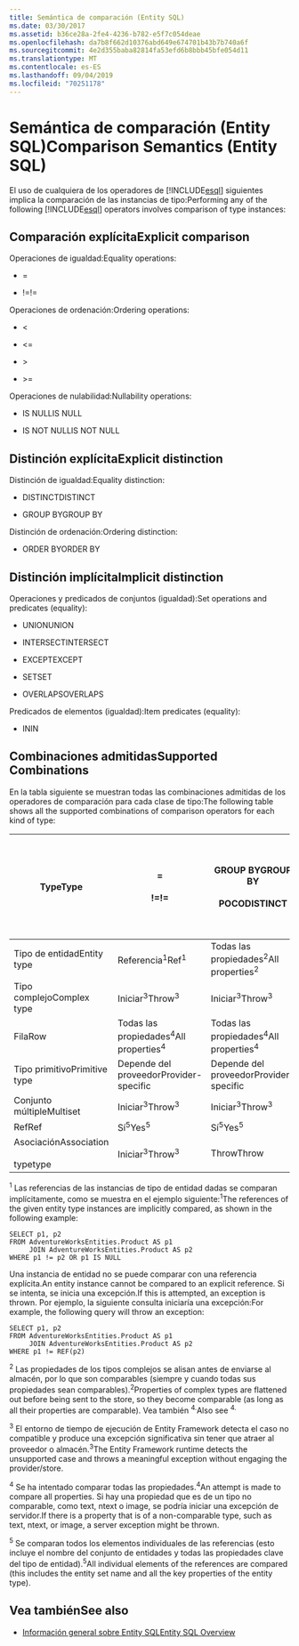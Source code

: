 ```yaml
---
title: Semántica de comparación (Entity SQL)
ms.date: 03/30/2017
ms.assetid: b36ce28a-2fe4-4236-b782-e5f7c054deae
ms.openlocfilehash: da7b8f662d10376abd649e674701b43b7b740a6f
ms.sourcegitcommit: 4e2d355baba82814fa53efd6b8bbb45bfe054d11
ms.translationtype: MT
ms.contentlocale: es-ES
ms.lasthandoff: 09/04/2019
ms.locfileid: "70251178"
---
```

# <a name="comparison-semantics-entity-sql"></a><span data-ttu-id="a80af-102">Semántica de comparación (Entity SQL)</span><span class="sxs-lookup"><span data-stu-id="a80af-102">Comparison Semantics (Entity SQL)</span></span>
<span data-ttu-id="a80af-103">El uso de cualquiera de los operadores de [!INCLUDE[esql](../../../../../../includes/esql-md.md)] siguientes implica la comparación de las instancias de tipo:</span><span class="sxs-lookup"><span data-stu-id="a80af-103">Performing any of the following [!INCLUDE[esql](../../../../../../includes/esql-md.md)] operators involves comparison of type instances:</span></span>  
  
## <a name="explicit-comparison"></a><span data-ttu-id="a80af-104">Comparación explícita</span><span class="sxs-lookup"><span data-stu-id="a80af-104">Explicit comparison</span></span>  
 <span data-ttu-id="a80af-105">Operaciones de igualdad:</span><span class="sxs-lookup"><span data-stu-id="a80af-105">Equality operations:</span></span>  
  
- =  
  
- <span data-ttu-id="a80af-106">!=</span><span class="sxs-lookup"><span data-stu-id="a80af-106">!=</span></span>  
  
 <span data-ttu-id="a80af-107">Operaciones de ordenación:</span><span class="sxs-lookup"><span data-stu-id="a80af-107">Ordering operations:</span></span>  
  
- <  
  
- \<=  
  
- \>  
  
- \>=  
  
 <span data-ttu-id="a80af-108">Operaciones de nulabilidad:</span><span class="sxs-lookup"><span data-stu-id="a80af-108">Nullability operations:</span></span>  
  
- <span data-ttu-id="a80af-109">IS NULL</span><span class="sxs-lookup"><span data-stu-id="a80af-109">IS NULL</span></span>  
  
- <span data-ttu-id="a80af-110">IS NOT NULL</span><span class="sxs-lookup"><span data-stu-id="a80af-110">IS NOT NULL</span></span>  
  
## <a name="explicit-distinction"></a><span data-ttu-id="a80af-111">Distinción explícita</span><span class="sxs-lookup"><span data-stu-id="a80af-111">Explicit distinction</span></span>  
 <span data-ttu-id="a80af-112">Distinción de igualdad:</span><span class="sxs-lookup"><span data-stu-id="a80af-112">Equality distinction:</span></span>  
  
- <span data-ttu-id="a80af-113">DISTINCT</span><span class="sxs-lookup"><span data-stu-id="a80af-113">DISTINCT</span></span>  
  
- <span data-ttu-id="a80af-114">GROUP BY</span><span class="sxs-lookup"><span data-stu-id="a80af-114">GROUP BY</span></span>  
  
 <span data-ttu-id="a80af-115">Distinción de ordenación:</span><span class="sxs-lookup"><span data-stu-id="a80af-115">Ordering distinction:</span></span>  
  
- <span data-ttu-id="a80af-116">ORDER BY</span><span class="sxs-lookup"><span data-stu-id="a80af-116">ORDER BY</span></span>  
  
## <a name="implicit-distinction"></a><span data-ttu-id="a80af-117">Distinción implícita</span><span class="sxs-lookup"><span data-stu-id="a80af-117">Implicit distinction</span></span>  
 <span data-ttu-id="a80af-118">Operaciones y predicados de conjuntos (igualdad):</span><span class="sxs-lookup"><span data-stu-id="a80af-118">Set operations and predicates (equality):</span></span>  
  
- <span data-ttu-id="a80af-119">UNION</span><span class="sxs-lookup"><span data-stu-id="a80af-119">UNION</span></span>  
  
- <span data-ttu-id="a80af-120">INTERSECT</span><span class="sxs-lookup"><span data-stu-id="a80af-120">INTERSECT</span></span>  
  
- <span data-ttu-id="a80af-121">EXCEPT</span><span class="sxs-lookup"><span data-stu-id="a80af-121">EXCEPT</span></span>  
  
- <span data-ttu-id="a80af-122">SET</span><span class="sxs-lookup"><span data-stu-id="a80af-122">SET</span></span>  
  
- <span data-ttu-id="a80af-123">OVERLAPS</span><span class="sxs-lookup"><span data-stu-id="a80af-123">OVERLAPS</span></span>  
  
 <span data-ttu-id="a80af-124">Predicados de elementos (igualdad):</span><span class="sxs-lookup"><span data-stu-id="a80af-124">Item predicates (equality):</span></span>  
  
- <span data-ttu-id="a80af-125">IN</span><span class="sxs-lookup"><span data-stu-id="a80af-125">IN</span></span>  
  
## <a name="supported-combinations"></a><span data-ttu-id="a80af-126">Combinaciones admitidas</span><span class="sxs-lookup"><span data-stu-id="a80af-126">Supported Combinations</span></span>  
 <span data-ttu-id="a80af-127">En la tabla siguiente se muestran todas las combinaciones admitidas de los operadores de comparación para cada clase de tipo:</span><span class="sxs-lookup"><span data-stu-id="a80af-127">The following table shows all the supported combinations of comparison operators for each kind of type:</span></span>  
  
|<span data-ttu-id="a80af-128">**Type**</span><span class="sxs-lookup"><span data-stu-id="a80af-128">**Type**</span></span>|**=**<br /><br /> <span data-ttu-id="a80af-129">**!=**</span><span class="sxs-lookup"><span data-stu-id="a80af-129">**!=**</span></span>|<span data-ttu-id="a80af-130">**GROUP BY**</span><span class="sxs-lookup"><span data-stu-id="a80af-130">**GROUP BY**</span></span><br /><br /> <span data-ttu-id="a80af-131">**POCO**</span><span class="sxs-lookup"><span data-stu-id="a80af-131">**DISTINCT**</span></span>|<span data-ttu-id="a80af-132">**UNION**</span><span class="sxs-lookup"><span data-stu-id="a80af-132">**UNION**</span></span><br /><br /> <span data-ttu-id="a80af-133">**INTERSECT**</span><span class="sxs-lookup"><span data-stu-id="a80af-133">**INTERSECT**</span></span><br /><br /> <span data-ttu-id="a80af-134">**EXCEPT**</span><span class="sxs-lookup"><span data-stu-id="a80af-134">**EXCEPT**</span></span><br /><br /> <span data-ttu-id="a80af-135">**SET**</span><span class="sxs-lookup"><span data-stu-id="a80af-135">**SET**</span></span><br /><br /> <span data-ttu-id="a80af-136">**OVERLAPS**</span><span class="sxs-lookup"><span data-stu-id="a80af-136">**OVERLAPS**</span></span>|<span data-ttu-id="a80af-137">**IN**</span><span class="sxs-lookup"><span data-stu-id="a80af-137">**IN**</span></span>|<span data-ttu-id="a80af-138">**<   <=**</span><span class="sxs-lookup"><span data-stu-id="a80af-138">**<   <=**</span></span><br /><br /> <span data-ttu-id="a80af-139">**>   >=**</span><span class="sxs-lookup"><span data-stu-id="a80af-139">**>   >=**</span></span>|<span data-ttu-id="a80af-140">**ORDER BY**</span><span class="sxs-lookup"><span data-stu-id="a80af-140">**ORDER BY**</span></span>|<span data-ttu-id="a80af-141">**ES NULL**</span><span class="sxs-lookup"><span data-stu-id="a80af-141">**IS NULL**</span></span><br /><br /> <span data-ttu-id="a80af-142">**NO ES NULL**</span><span class="sxs-lookup"><span data-stu-id="a80af-142">**IS NOT NULL**</span></span>|  
|-|-|-|-|-|-|-|-|  
|<span data-ttu-id="a80af-143">Tipo de entidad</span><span class="sxs-lookup"><span data-stu-id="a80af-143">Entity type</span></span>|<span data-ttu-id="a80af-144">Referencia<sup>1</sup></span><span class="sxs-lookup"><span data-stu-id="a80af-144">Ref<sup>1</sup></span></span>|<span data-ttu-id="a80af-145">Todas las propiedades<sup>2</sup></span><span class="sxs-lookup"><span data-stu-id="a80af-145">All properties<sup>2</sup></span></span>|<span data-ttu-id="a80af-146">Todas las propiedades<sup>2</sup></span><span class="sxs-lookup"><span data-stu-id="a80af-146">All properties<sup>2</sup></span></span>|<span data-ttu-id="a80af-147">Todas las propiedades<sup>2</sup></span><span class="sxs-lookup"><span data-stu-id="a80af-147">All properties<sup>2</sup></span></span>|<span data-ttu-id="a80af-148">Iniciar<sup>3</sup></span><span class="sxs-lookup"><span data-stu-id="a80af-148">Throw<sup>3</sup></span></span>|<span data-ttu-id="a80af-149">Iniciar<sup>3</sup></span><span class="sxs-lookup"><span data-stu-id="a80af-149">Throw<sup>3</sup></span></span>|<span data-ttu-id="a80af-150">Referencia<sup>1</sup></span><span class="sxs-lookup"><span data-stu-id="a80af-150">Ref<sup>1</sup></span></span>|  
|<span data-ttu-id="a80af-151">Tipo complejo</span><span class="sxs-lookup"><span data-stu-id="a80af-151">Complex type</span></span>|<span data-ttu-id="a80af-152">Iniciar<sup>3</sup></span><span class="sxs-lookup"><span data-stu-id="a80af-152">Throw<sup>3</sup></span></span>|<span data-ttu-id="a80af-153">Iniciar<sup>3</sup></span><span class="sxs-lookup"><span data-stu-id="a80af-153">Throw<sup>3</sup></span></span>|<span data-ttu-id="a80af-154">Iniciar<sup>3</sup></span><span class="sxs-lookup"><span data-stu-id="a80af-154">Throw<sup>3</sup></span></span>|<span data-ttu-id="a80af-155">Iniciar<sup>3</sup></span><span class="sxs-lookup"><span data-stu-id="a80af-155">Throw<sup>3</sup></span></span>|<span data-ttu-id="a80af-156">Iniciar<sup>3</sup></span><span class="sxs-lookup"><span data-stu-id="a80af-156">Throw<sup>3</sup></span></span>|<span data-ttu-id="a80af-157">Iniciar<sup>3</sup></span><span class="sxs-lookup"><span data-stu-id="a80af-157">Throw<sup>3</sup></span></span>|<span data-ttu-id="a80af-158">Iniciar<sup>3</sup></span><span class="sxs-lookup"><span data-stu-id="a80af-158">Throw<sup>3</sup></span></span>|  
|<span data-ttu-id="a80af-159">Fila</span><span class="sxs-lookup"><span data-stu-id="a80af-159">Row</span></span>|<span data-ttu-id="a80af-160">Todas las propiedades<sup>4</sup></span><span class="sxs-lookup"><span data-stu-id="a80af-160">All properties<sup>4</sup></span></span>|<span data-ttu-id="a80af-161">Todas las propiedades<sup>4</sup></span><span class="sxs-lookup"><span data-stu-id="a80af-161">All properties<sup>4</sup></span></span>|<span data-ttu-id="a80af-162">Todas las propiedades<sup>4</sup></span><span class="sxs-lookup"><span data-stu-id="a80af-162">All properties<sup>4</sup></span></span>|<span data-ttu-id="a80af-163">Iniciar<sup>3</sup></span><span class="sxs-lookup"><span data-stu-id="a80af-163">Throw<sup>3</sup></span></span>|<span data-ttu-id="a80af-164">Iniciar<sup>3</sup></span><span class="sxs-lookup"><span data-stu-id="a80af-164">Throw<sup>3</sup></span></span>|<span data-ttu-id="a80af-165">Todas las propiedades<sup>4</sup></span><span class="sxs-lookup"><span data-stu-id="a80af-165">All properties<sup>4</sup></span></span>|<span data-ttu-id="a80af-166">Iniciar<sup>3</sup></span><span class="sxs-lookup"><span data-stu-id="a80af-166">Throw<sup>3</sup></span></span>|  
|<span data-ttu-id="a80af-167">Tipo primitivo</span><span class="sxs-lookup"><span data-stu-id="a80af-167">Primitive type</span></span>|<span data-ttu-id="a80af-168">Depende del proveedor</span><span class="sxs-lookup"><span data-stu-id="a80af-168">Provider-specific</span></span>|<span data-ttu-id="a80af-169">Depende del proveedor</span><span class="sxs-lookup"><span data-stu-id="a80af-169">Provider-specific</span></span>|<span data-ttu-id="a80af-170">Depende del proveedor</span><span class="sxs-lookup"><span data-stu-id="a80af-170">Provider-specific</span></span>|<span data-ttu-id="a80af-171">Depende del proveedor</span><span class="sxs-lookup"><span data-stu-id="a80af-171">Provider-specific</span></span>|<span data-ttu-id="a80af-172">Depende del proveedor</span><span class="sxs-lookup"><span data-stu-id="a80af-172">Provider-specific</span></span>|<span data-ttu-id="a80af-173">Depende del proveedor</span><span class="sxs-lookup"><span data-stu-id="a80af-173">Provider-specific</span></span>|<span data-ttu-id="a80af-174">Depende del proveedor</span><span class="sxs-lookup"><span data-stu-id="a80af-174">Provider-specific</span></span>|  
|<span data-ttu-id="a80af-175">Conjunto múltiple</span><span class="sxs-lookup"><span data-stu-id="a80af-175">Multiset</span></span>|<span data-ttu-id="a80af-176">Iniciar<sup>3</sup></span><span class="sxs-lookup"><span data-stu-id="a80af-176">Throw<sup>3</sup></span></span>|<span data-ttu-id="a80af-177">Iniciar<sup>3</sup></span><span class="sxs-lookup"><span data-stu-id="a80af-177">Throw<sup>3</sup></span></span>|<span data-ttu-id="a80af-178">Iniciar<sup>3</sup></span><span class="sxs-lookup"><span data-stu-id="a80af-178">Throw<sup>3</sup></span></span>|<span data-ttu-id="a80af-179">Iniciar<sup>3</sup></span><span class="sxs-lookup"><span data-stu-id="a80af-179">Throw<sup>3</sup></span></span>|<span data-ttu-id="a80af-180">Iniciar<sup>3</sup></span><span class="sxs-lookup"><span data-stu-id="a80af-180">Throw<sup>3</sup></span></span>|<span data-ttu-id="a80af-181">Iniciar<sup>3</sup></span><span class="sxs-lookup"><span data-stu-id="a80af-181">Throw<sup>3</sup></span></span>|<span data-ttu-id="a80af-182">Iniciar<sup>3</sup></span><span class="sxs-lookup"><span data-stu-id="a80af-182">Throw<sup>3</sup></span></span>|  
|<span data-ttu-id="a80af-183">Ref</span><span class="sxs-lookup"><span data-stu-id="a80af-183">Ref</span></span>|<span data-ttu-id="a80af-184">Sí<sup>5</sup></span><span class="sxs-lookup"><span data-stu-id="a80af-184">Yes<sup>5</sup></span></span>|<span data-ttu-id="a80af-185">Sí<sup>5</sup></span><span class="sxs-lookup"><span data-stu-id="a80af-185">Yes<sup>5</sup></span></span>|<span data-ttu-id="a80af-186">Sí<sup>5</sup></span><span class="sxs-lookup"><span data-stu-id="a80af-186">Yes<sup>5</sup></span></span>|<span data-ttu-id="a80af-187">Sí<sup>5</sup></span><span class="sxs-lookup"><span data-stu-id="a80af-187">Yes<sup>5</sup></span></span>|<span data-ttu-id="a80af-188">Throw</span><span class="sxs-lookup"><span data-stu-id="a80af-188">Throw</span></span>|<span data-ttu-id="a80af-189">Throw</span><span class="sxs-lookup"><span data-stu-id="a80af-189">Throw</span></span>|<span data-ttu-id="a80af-190">Sí<sup>5</sup></span><span class="sxs-lookup"><span data-stu-id="a80af-190">Yes<sup>5</sup></span></span>|  
|<span data-ttu-id="a80af-191">Asociación</span><span class="sxs-lookup"><span data-stu-id="a80af-191">Association</span></span><br /><br /> <span data-ttu-id="a80af-192">type</span><span class="sxs-lookup"><span data-stu-id="a80af-192">type</span></span>|<span data-ttu-id="a80af-193">Iniciar<sup>3</sup></span><span class="sxs-lookup"><span data-stu-id="a80af-193">Throw<sup>3</sup></span></span>|<span data-ttu-id="a80af-194">Throw</span><span class="sxs-lookup"><span data-stu-id="a80af-194">Throw</span></span>|<span data-ttu-id="a80af-195">Throw</span><span class="sxs-lookup"><span data-stu-id="a80af-195">Throw</span></span>|<span data-ttu-id="a80af-196">Throw</span><span class="sxs-lookup"><span data-stu-id="a80af-196">Throw</span></span>|<span data-ttu-id="a80af-197">Iniciar<sup>3</sup></span><span class="sxs-lookup"><span data-stu-id="a80af-197">Throw<sup>3</sup></span></span>|<span data-ttu-id="a80af-198">Iniciar<sup>3</sup></span><span class="sxs-lookup"><span data-stu-id="a80af-198">Throw<sup>3</sup></span></span>|<span data-ttu-id="a80af-199">Iniciar<sup>3</sup></span><span class="sxs-lookup"><span data-stu-id="a80af-199">Throw<sup>3</sup></span></span>|  
  
 <span data-ttu-id="a80af-200"><sup>1</sup> Las referencias de las instancias de tipo de entidad dadas se comparan implícitamente, como se muestra en el ejemplo siguiente:</span><span class="sxs-lookup"><span data-stu-id="a80af-200"><sup>1</sup>The references of the given entity type instances are implicitly compared, as shown in the following example:</span></span>  
  
```  
SELECT p1, p2   
FROM AdventureWorksEntities.Product AS p1   
     JOIN AdventureWorksEntities.Product AS p2   
WHERE p1 != p2 OR p1 IS NULL  
```  
  
 <span data-ttu-id="a80af-201">Una instancia de entidad no se puede comparar con una referencia explícita.</span><span class="sxs-lookup"><span data-stu-id="a80af-201">An entity instance cannot be compared to an explicit reference.</span></span> <span data-ttu-id="a80af-202">Si se intenta, se inicia una excepción.</span><span class="sxs-lookup"><span data-stu-id="a80af-202">If this is attempted, an exception is thrown.</span></span> <span data-ttu-id="a80af-203">Por ejemplo, la siguiente consulta iniciaría una excepción:</span><span class="sxs-lookup"><span data-stu-id="a80af-203">For example, the following query will throw an exception:</span></span>  
  
```  
SELECT p1, p2   
FROM AdventureWorksEntities.Product AS p1   
     JOIN AdventureWorksEntities.Product AS p2   
WHERE p1 != REF(p2)  
```  
  
 <span data-ttu-id="a80af-204"><sup>2</sup> Las propiedades de los tipos complejos se alisan antes de enviarse al almacén, por lo que son comparables (siempre y cuando todas sus propiedades sean comparables).</span><span class="sxs-lookup"><span data-stu-id="a80af-204"><sup>2</sup>Properties of complex types are flattened out before being sent to the store, so they become comparable (as long as all their properties are comparable).</span></span> <span data-ttu-id="a80af-205">Vea también <sup>4.</sup></span><span class="sxs-lookup"><span data-stu-id="a80af-205">Also see <sup>4.</sup></span></span>  
  
 <span data-ttu-id="a80af-206"><sup>3</sup> El entorno de tiempo de ejecución de Entity Framework detecta el caso no compatible y produce una excepción significativa sin tener que atraer al proveedor o almacén.</span><span class="sxs-lookup"><span data-stu-id="a80af-206"><sup>3</sup>The Entity Framework runtime detects the unsupported case and throws a meaningful exception without engaging the provider/store.</span></span>  
  
 <span data-ttu-id="a80af-207"><sup>4</sup> Se ha intentado comparar todas las propiedades.</span><span class="sxs-lookup"><span data-stu-id="a80af-207"><sup>4</sup>An attempt is made to compare all properties.</span></span> <span data-ttu-id="a80af-208">Si hay una propiedad que es de un tipo no comparable, como text, ntext o image, se podría iniciar una excepción de servidor.</span><span class="sxs-lookup"><span data-stu-id="a80af-208">If there is a property that is of a non-comparable type, such as text, ntext, or image, a server exception might be thrown.</span></span>  
  
 <span data-ttu-id="a80af-209"><sup>5</sup> Se comparan todos los elementos individuales de las referencias (esto incluye el nombre del conjunto de entidades y todas las propiedades clave del tipo de entidad).</span><span class="sxs-lookup"><span data-stu-id="a80af-209"><sup>5</sup>All individual elements of the references are compared (this includes the entity set name and all the key properties of the entity type).</span></span>  
  
## <a name="see-also"></a><span data-ttu-id="a80af-210">Vea también</span><span class="sxs-lookup"><span data-stu-id="a80af-210">See also</span></span>

- [<span data-ttu-id="a80af-211">Información general sobre Entity SQL</span><span class="sxs-lookup"><span data-stu-id="a80af-211">Entity SQL Overview</span></span>](entity-sql-overview.md)
